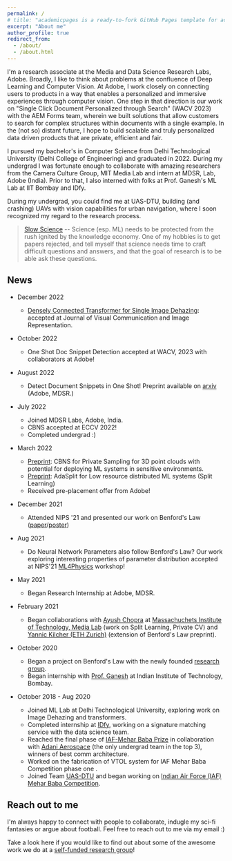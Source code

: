```yaml
---
permalink: /
# title: "academicpages is a ready-to-fork GitHub Pages template for academic personal websites"
excerpt: "About me"
author_profile: true
redirect_from: 
  - /about/
  - /about.html
---
```


I'm a research associate at the Media and Data Science Research Labs, Adobe. Broadly, I like to think about problems at the confluence of Deep Learning and Computer Vision. At Adobe, I work closely on connecting users to products in a way that enables a personalized and immersive experiences through computer vision. One step in that direction is our work on "Single Click Document Personalized through Search" (WACV 2023) with the AEM Forms team, wherein we built solutions that allow customers to search for complex structures within documents with a single example. In the (not so) distant future, I hope to build scalable and truly personalized data driven products that are private, efficient and fair.

I pursued my bachelor's in Computer Science from Delhi Technological University (Delhi College of Engineering) and graduated in 2022. During my undergrad I was fortunate enough to collaborate with amazing researchers from the Camera Culture Group, MIT Media Lab and intern at MDSR, Lab, Adobe (India). Prior to that, I also interned with folks at Prof. Ganesh's ML Lab at IIT Bombay and IDfy.

During my undergrad, you could find me at UAS-DTU, building (and crashing) UAVs with vision capabilities for urban navigation, where I soon recognized my regard to the research process. 


> [Slow Science](https://acofacien.org/images/files/BIBLIOTECA/Poliiticas_educacion_superior/SLOW%20SCIENCE%20MANIFESTO.pdf) -- Science (esp. ML) needs to be protected from the rush ignited by the knowledge economy. One of my hobbies is to get papers rejected, and tell myself that science needs time to craft difficult questions and answers, and that the goal of research is to be able ask these questions. 


News
------

  - December 2022 
    - [Densely Connected Transformer for Single Image Dehazing](https://doi.org/10.1016/j.jvcir.2022.103722): accepted at Journal of Visual Communication and Image Representation.


  - October 2022 
    - One Shot Doc Snippet Detection accepted at WACV, 2023 with collaborators at Adobe!

 - August 2022 
    - Detect Document Snippets in One Shot! Preprint available on [arxiv](https://arxiv.org/abs/2209.06584) (Adobe, MDSR.)

 - July 2022
    - Joined MDSR Labs, Adobe, India.
    - CBNS accepted at ECCV 2022!
    - Completed undergrad :)

 - March 2022
      - [Preprint](https://web.media.mit.edu/~ayushc/CBNS.pdf): CBNS for Private Sampling for 3D point clouds with potential for deploying ML systems in sensitive environments.
      - [Preprint](https://arxiv.org/abs/2112.01637): AdaSplit for Low resource distributed ML systems (Split Learning)
      - Received pre-placement offer from Adobe!

  - December 2021
    - Attended NIPS '21 and presented our work on Benford's Law ([paper](https://ml4physicalsciences.github.io/2021/files/NeurIPS_ML4PS_2021_99.pdf)/[poster](https://ml4physicalsciences.github.io/2021/files/NeurIPS_ML4PS_2021_99_poster.png))

  - Aug 2021
    - Do Neural Network Parameters also follow Benford's Law? Our work exploring interesting properties of parameter distribution accepted at NIPS'21 [ML4Physics](https://ml4physicalsciences.github.io/2021/) workshop!

  - May 2021
    - Began Research Internship at Adobe, MDSR.

  - February 2021
    - Began collaborations with [Ayush Chopra](https://www.media.mit.edu/people/ayushc/overview/) at [Massachuchets Institute of Technology, Media Lab](https://www.media.mit.edu/) (work on Split Learning, Private CV) and [Yannic Kilcher (ETH Zurich)](http://www.da.inf.ethz.ch/people/YannicKilcher/) (extension of Benford's Law preprint).

  - October 2020
    - Began a project on Benford's Law with the newly founded [research group](https://github.com/The-Learning-Machines).
    - Began internship with [Prof. Ganesh](https://www.cse.iitb.ac.in/~ganesh/) at Indian Institute of Technology, Bombay.

  - October 2018 - Aug 2020
    - Joined ML Lab at Delhi Technological University, exploring work on Image Dehazing and transformers.
    - Completed internship at [IDfy](https://www.idfy.com/), working on a signature matching service with the data science team.
    - Reached the final phase of [IAF-Mehar Baba Prize](https://indianexpress.com/article/cities/bangalore/iaf-announces-winners-mehar-baba-swarm-drone-competition-7588658/) in collaboration with [Adani Aerospace](https://www.adanidefence.com/) (the only undergrad team in the top 3), winners of best comm architecture.
    - Worked on the fabrication of VTOL system for IAF Mehar Baba Competition phase one .
    - Joined Team [UAS-DTU](https://uasdtu.com/) and began working on [Indian Air Force (IAF) Mehar Baba Competition](https://indianexpress.com/article/cities/bangalore/iaf-announces-winners-mehar-baba-swarm-drone-competition-7588658/).



Reach out to me
------
I'm always happy to connect with people to collaborate, indugle my sci-fi fantasies or argue about football. Feel free to reach out to me via my email :)

Take a look here if you would like to find out about some of the awesome work we do at a [self-funded research group](https://github.com/The-Learning-Machines)!

